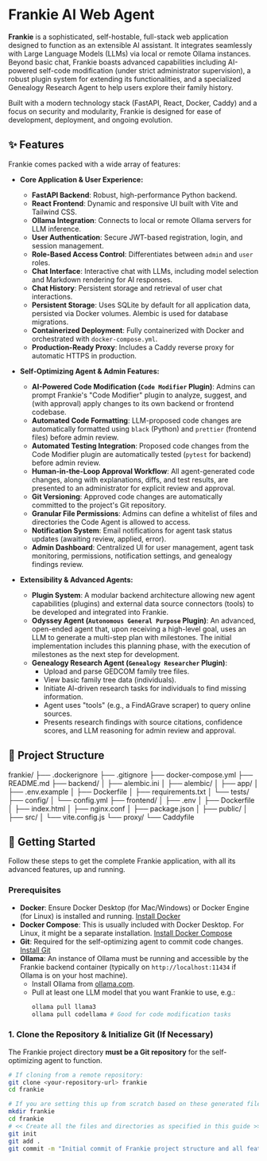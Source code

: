 # Frankie AI Web Agent

**Frankie** is a sophisticated, self-hostable, full-stack web application designed to function as an extensible AI assistant. It integrates seamlessly with Large Language Models (LLMs) via local or remote Ollama instances. Beyond basic chat, Frankie boasts advanced capabilities including AI-powered self-code modification (under strict administrator supervision), a robust plugin system for extending its functionalities, and a specialized Genealogy Research Agent to help users explore their family history.

Built with a modern technology stack (FastAPI, React, Docker, Caddy) and a focus on security and modularity, Frankie is designed for ease of development, deployment, and ongoing evolution.

## ✨ Features

Frankie comes packed with a wide array of features:

* **Core Application & User Experience:**
    * **FastAPI Backend**: Robust, high-performance Python backend.
    * **React Frontend**: Dynamic and responsive UI built with Vite and Tailwind CSS.
    * **Ollama Integration**: Connects to local or remote Ollama servers for LLM inference.
    * **User Authentication**: Secure JWT-based registration, login, and session management.
    * **Role-Based Access Control**: Differentiates between `admin` and `user` roles.
    * **Chat Interface**: Interactive chat with LLMs, including model selection and Markdown rendering for AI responses.
    * **Chat History**: Persistent storage and retrieval of user chat interactions.
    * **Persistent Storage**: Uses SQLite by default for all application data, persisted via Docker volumes. Alembic is used for database migrations.
    * **Containerized Deployment**: Fully containerized with Docker and orchestrated with `docker-compose.yml`.
    * **Production-Ready Proxy**: Includes a Caddy reverse proxy for automatic HTTPS in production.

* **Self-Optimizing Agent & Admin Features:**
    * **AI-Powered Code Modification (`Code Modifier` Plugin)**: Admins can prompt Frankie's "Code Modifier" plugin to analyze, suggest, and (with approval) apply changes to its own backend or frontend codebase.
    * **Automated Code Formatting**: LLM-proposed code changes are automatically formatted using `black` (Python) and `prettier` (frontend files) before admin review.
    * **Automated Testing Integration**: Proposed code changes from the Code Modifier plugin are automatically tested (`pytest` for backend) before admin review.
    * **Human-in-the-Loop Approval Workflow**: All agent-generated code changes, along with explanations, diffs, and test results, are presented to an administrator for explicit review and approval.
    * **Git Versioning**: Approved code changes are automatically committed to the project's Git repository.
    * **Granular File Permissions**: Admins can define a whitelist of files and directories the Code Agent is allowed to access.
    * **Notification System**: Email notifications for agent task status updates (awaiting review, applied, error).
    * **Admin Dashboard**: Centralized UI for user management, agent task monitoring, permissions, notification settings, and genealogy findings review.

* **Extensibility & Advanced Agents:**
    * **Plugin System**: A modular backend architecture allowing new agent capabilities (plugins) and external data source connectors (tools) to be developed and integrated into Frankie.
    * **Odyssey Agent (`Autonomous General Purpose` Plugin)**: An advanced, open-ended agent that, upon receiving a high-level goal, uses an LLM to generate a multi-step plan with milestones. The initial implementation includes this planning phase, with the execution of milestones as the next step for development.
    * **Genealogy Research Agent (`Genealogy Researcher` Plugin)**:
        * Upload and parse GEDCOM family tree files.
        * View basic family tree data (individuals).
        * Initiate AI-driven research tasks for individuals to find missing information.
        * Agent uses "tools" (e.g., a FindAGrave scraper) to query online sources.
        * Presents research findings with source citations, confidence scores, and LLM reasoning for admin review and approval.

## 📂 Project Structure

frankie/
├── .dockerignore
├── .gitignore
├── docker-compose.yml
├── README.md
├── backend/
│   ├── alembic.ini
│   ├── alembic/
│   ├── app/
│   ├── .env.example
│   ├── Dockerfile
│   ├── requirements.txt
│   └── tests/
├── config/
│   └── config.yml
├── frontend/
│   ├── .env
│   ├── Dockerfile
│   ├── index.html
│   ├── nginx.conf
│   ├── package.json
│   ├── public/
│   ├── src/
│   └── vite.config.js
└── proxy/
└── Caddyfile


## 🚀 Getting Started

Follow these steps to get the complete Frankie application, with all its advanced features, up and running.

### Prerequisites

* **Docker**: Ensure Docker Desktop (for Mac/Windows) or Docker Engine (for Linux) is installed and running. [Install Docker](https://docs.docker.com/get-docker/)
* **Docker Compose**: This is usually included with Docker Desktop. For Linux, it might be a separate installation. [Install Docker Compose](https://docs.docker.com/compose/install/)
* **Git**: Required for the self-optimizing agent to commit code changes. [Install Git](https://git-scm.com/downloads)
* **Ollama**: An instance of Ollama must be running and accessible by the Frankie backend container (typically on `http://localhost:11434` if Ollama is on your host machine).
    * Install Ollama from [ollama.com](https://ollama.com/).
    * Pull at least one LLM model that you want Frankie to use, e.g.:
        ```bash
        ollama pull llama3
        ollama pull codellama # Good for code modification tasks
        ```

### 1. Clone the Repository & Initialize Git (If Necessary)

The Frankie project directory **must be a Git repository** for the self-optimizing agent to function.

```bash
# If cloning from a remote repository:
git clone <your-repository-url> frankie
cd frankie

# If you are setting this up from scratch based on these generated files:
mkdir frankie
cd frankie
# << Create all the files and directories as specified in this guide >>
git init
git add .
git commit -m "Initial commit of Frankie project structure and all features"
